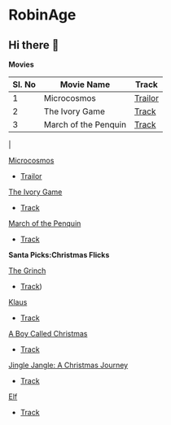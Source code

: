 
# RobinAge

## Hi there 👋

**Movies**

| Sl. No | Movie Name         |                                   Track                                           |
|--------|--------------------| ----------------------------------------------------------------------------------|
| 1      | Microcosmos        | [Trailor](https://www.amazon.com/Microcosmos-Kristin-Scott-Thomas/dp/B08Z8BYXBD)  |
| 2      | The Ivory Game     | [Track](https://www.amazon.com/Ivory-Game-H-Scott-Salinas/dp/B073JP2CXZ)          |
| 3      |March of the Penquin| [Track](https://www.amazon.com/March-Penguins-Morgan-Freeman/dp/B0014C3KSM)       |
 |


<a href="https://github.com/The-Kids-RobinAge/Movies/blob/main/Microcosmos/About">Microcosmos</a>
- [Trailor](https://www.amazon.com/Microcosmos-Kristin-Scott-Thomas/dp/B08Z8BYXBD)
  
<a href="https://github.com/The-Kids-RobinAge/Movies/blob/main/The Ivory Game/About">The Ivory Game</a>
- [Track](https://www.amazon.com/Ivory-Game-H-Scott-Salinas/dp/B073JP2CXZ)

<a href="https://github.com/The-Kids-RobinAge/Movies/blob/main/March of the Penquins/About">March of the Penquin </a>
  - [Track](https://www.amazon.com/March-Penguins-Morgan-Freeman/dp/B0014C3KSM)

**Santa Picks:Christmas Flicks**

<a href="https://github.com/The-Kids-RobinAge/Movies/blob/main/The Grinch/About"> The Grinch </a>
  - [Track](https://www.primevideo.com/detail/The-Grinch/0HBUSZ5WNXYHEMIIG3B2TQ6HPM))

<a href="https://github.com/The-Kids-RobinAge/Movies/blob/main/Klaus/About"> Klaus </a>
  - [Track](https://www.primevideo.com/detail/Klaus/0IE90UDSKY7W2CSGIB8A1EDZQE/ref=atv_nb_lcl_it_IT?language=it_IT&ie=UTF8)

<a href="https://github.com/The-Kids-RobinAge/Movies/blob/main/A Boy Called Christmas/About">A Boy Called Christmas </a>
  - [Track](https://www.amazon.co.uk/Boy-Called-Christmas-Maggie-Smith/dp/B09Q53RTRJ)

<a href="https://github.com/The-Kids-RobinAge/Movies/blob/main/Jingle Jangle: A Christmas Journey/About">Jingle Jangle: A Christmas Journey </a>
  - [Track](https://www.amazon.com/Jingle-Jangle-Christmas-Journey-Original/dp/B08MX68YYV)
    
<a href="https://github.com/The-Kids-RobinAge/Movies/blob/main/Elf/About"> Elf </a>
  - [Track](https://www.amazon.com/Elf-Will-Ferrell/dp/B09PQ88296)


<!--

**Here are some ideas to get you started:**


**Movies**

[Microcosmos](https://www.amazon.com/Microcosmos-Kristin-Scott-Thomas/dp/B08Z8BYXBD)
<a href="https://www.amazon.com/Microcosmos-Kristin-Scott-Thomas/dp/B08Z8BYXBD)> Microsmos </a>
🙋‍♀️ A short introduction - what is your organization all about?
🌈 Contribution guidelines - how can the community get involved?
👩‍💻 Useful resources - where can the community find your docs? Is there anything else the community should know?
🍿 Fun facts - what does your team eat for breakfast?
🧙 Remember, you can do mighty things with the power of [Markdown](https://docs.github.com/github/writing-on-github/getting-started-with-writing-and-formatting-on-github/basic-writing-and-formatting-syntax)
-->

